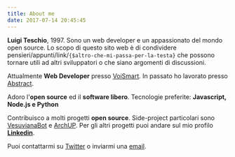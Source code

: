 ```yaml
---
title: About me
date: 2017-07-14 20:45:45
---
```


**Luigi Teschio**, 1997. Sono un web developer e un appassionato del mondo open source.
Lo scopo di questo sito web è di condividere pensieri/appunti/link/`{$altro-che-mi-passa-per-la-testa}` che possono tornare utili ad altri sviluppatori o che siano argomenti di discussioni.

<i class="fa fa-briefcase" aria-hidden="true"></i> Attualmente **Web Developer** presso [VoiSmart](http://www.voismart.it/). In passato ho lavorato presso [Abstract](https://www.abstract.it).

<i class="fa fa-code" aria-hidden="true"></i> Adoro l'**open source** ed il **software libero**. Tecnologie preferite: **Javascript, Node.js e Python**

<i class="fa fa-terminal" aria-hidden="true"></i> Contribuisco a molti progetti **open source**. Side-project particolari sono [VesuvianaBot](https://github.com/gigitux/vesuvianabot) e [ArchUP](https://github.com/gigitux/archup). Per gli altri progetti puoi andare sul mio profilo [**Linkedin**](https://www.linkedin.com/in/gigitux/).

<i class="fa fa-envelope" aria-hidden="true"></i> Puoi contattarmi su [Twitter](https://www.twitter.com/gigitux) o inviarmi una [email](mailto:gigitux@gmail.com).
